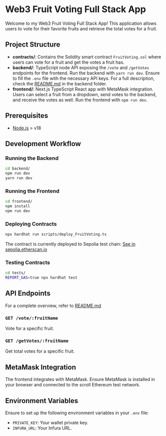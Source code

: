# Web3 Fruit Voting Full Stack App

Welcome to my Web3 Fruit Voting Full Stack App! This application allows users to vote for their favorite fruits and retrieve the total votes for a fruit.

## Project Structure

- **contracts/**: Contains the Solidity smart contract `FruitVoting.sol` where users can vote for a fruit and get the votes a fruit has.
- **backend/**: TypeScript node API exposing the `/vote` and `/getVotes` endpoints for the frontend. Run the backend with `yarn run dev`. Ensure to fill the `.env` file with the necessary API keys. For a full description, check the [README.md](https://github.com/reymom/) in the backend folder.
- **frontend/**: Next.js TypeScript React app with MetaMask integration. Users can select a fruit from a dropdown, send votes to the backend, and receive the votes as well. Run the frontend with `npm run dev`.

## Prerequisites

- [Node.js](https://nodejs.org/en/download) > v18

## Development Workflow

### Running the Backend

```bash
cd backend/
npm run dev
yarn run dev
```

### Running the Frontend

```bash
cd frontend/
npm install
npm run dev
```

### Deploying Contracts

```bash
npx hardhat run scripts/deploy_FruitVoting.ts
```

The contract is currently deployed to Sepolia test chain:
[See in sepolia.etherscan.io](https://sepolia.etherscan.io/address/0x9025e74d23384f664cfeb07f1d8abd19570758b5)

### Testing Contracts

```bash
cd tests/
REPORT_GAS=true npx hardhat test
```

## API Endpoints

For a complete overview, refer to [README.md](https://github.com/reymom/)

### `GET /vote/:fruitName`

Vote for a specific fruit.

### `GET /getVotes/:fruitName`

Get total votes for a specific fruit.

## MetaMask Integration

The frontend integrates with MetaMask. Ensure MetaMask is installed in your browser and connected to the scroll Ethereum test network.

## Environment Variables

Ensure to set up the following environment variables in your `.env` file:

- `PRIVATE_KEY`: Your wallet private key.
- `INFURA_URL`: Your Infura URL.
